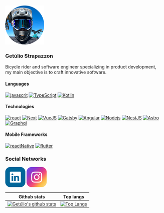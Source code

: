 ![Profile image](./assets/ProfileImage.png)

### Getúlio Strapazzon

Bicycle rider and software engineer specializing in product development, my main objective is to craft innovative software.

#### Languages

[![javascrit](https://img.shields.io/badge/-JavaScript-F7DF1E?style=flat&logo=JavaScript&logoColor=white)](https://developer.mozilla.org/pt-BR/docs/Aprender/JavaScript)
[![TypeScript](https://img.shields.io/badge/-TypeScript-007ACC?style=flat&logo=TypeScript&logoColor=white)](https://www.typescriptlang.org/)
[![Kotlin](https://img.shields.io/badge/-kotlin-7F52FF?style=flat&logo=kotlin&logoColor=white)](https://kotlinlang.org)

#### Technologies

[![react](https://img.shields.io/badge/-React-61DAFB?style=flat&logo=React&logoColor=white)](https://reactjs.org/docs/getting-started.html)
[![Next](https://img.shields.io/badge/-Next-000?style=flat&logo=Next.js&logoColor=white)](https://nextjs.org/)
[![VueJS](https://img.shields.io/badge/-VuesJS-41b884?style=flat&logo=Vue.js&logoColor=white)](https://vuejs.org/)
[![Gatsby](https://img.shields.io/badge/-Gatsby-673399?style=flat&logo=Gatsby&logoColor=white)](https://www.gatsbyjs.org/)
[![Angular](https://img.shields.io/badge/-Angular-c3002f?style=flat&logo=angular&logoColor=white)](https://angular.io/)
[![Nodejs](https://img.shields.io/badge/-Node-5FA04E?style=flat&logo=node.js&logoColor=white)](https://nodejs.org/en)
[![NestJS](https://img.shields.io/badge/-NestJS-E0234E?style=flat&logo=nestjs&logoColor=white)](https://nestjs.com)
[![Astro](https://img.shields.io/badge/-Astro-BC52EE?style=flat&logo=astro&logoColor=white)](https://astro.build)
[![Graphql](https://img.shields.io/badge/-Graphql-E10098?style=flat&logo=graphql&logoColor=white)](https://graphql.org)

#### Mobile Frameworks

[![reactNative](https://img.shields.io/badge/-ReactNative-61DAFB?style=flat&logo=React&logoColor=white)](https://reactnative.dev/)
[![flutter](https://img.shields.io/badge/-Flutter-02569B?style=flat&logo=Flutter&logoColor=white)](https://flutter.dev/)

### Social Networks

[![linkedin](./assets/Linkedin.png)](https://www.linkedin.com/in/strapazzon/) [![Instagram](./assets/Instagram.png)](https://www.instagram.com/getulio_strapazzon/)

| Github stats                                                                                                                                                                                                                                                     | Top langs                                                                                                                                                                                                                                                      |
| ---------------------------------------------------------------------------------------------------------------------------------------------------------------------------------------------------------------------------------------------------------------- | -------------------------------------------------------------------------------------------------------------------------------------------------------------------------------------------------------------------------------------------------------------- |
| [![Getúlio's github stats](https://github-readme-stats.vercel.app/api?username=strapazzon&show_icons=true&layout=compact&count_private=true&hide_border=true&hide_title=true&theme=radical&bg_color=0d1117)](https://github.com/anuraghazra/github-readme-stats) | [![Top Langs](https://github-readme-stats.vercel.app/api/top-langs/?username=strapazzon&show_icons=true&layout=compact&count_private=true&hide_border=true&hide_title=true&theme=radical&bg_color=0d1117)](https://github.com/anuraghazra/github-readme-stats) |
